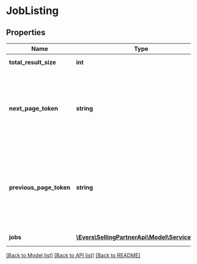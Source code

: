 # JobListing

## Properties
Name | Type | Description | Notes
------------ | ------------- | ------------- | -------------
**total_result_size** | **int** | Total result size of the query result. | [optional] 
**next_page_token** | **string** | A generated string used to pass information to your next request.If nextPageToken is returned, pass the value of nextPageToken to the pageToken to get next results. | [optional] 
**previous_page_token** | **string** | A generated string used to pass information to your next request.If previousPageToken is returned, pass the value of previousPageToken to the pageToken to get previous page results. | [optional] 
**jobs** | [**\Evers\SellingPartnerApi\Model\ServiceJob[]**](ServiceJob.md) | List of job details for the given input. | [optional] 

[[Back to Model list]](../README.md#documentation-for-models) [[Back to API list]](../README.md#documentation-for-api-endpoints) [[Back to README]](../README.md)


